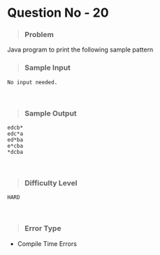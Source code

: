 # Question No - 20
> ### Problem
   Java program to print the following sample pattern
<br>

> ### Sample Input
    No input needed.
<br>

> ### Sample Output
    edcb*
    edc*a
    ed*ba
    e*cba
    *dcba
<br>

> ### Difficulty Level
    HARD
<br>

> ### Error Type
- Compile Time Errors